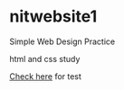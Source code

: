 # nitwebsite1
Simple Web Design Practice

html and css study

[Check here](https://wnswns0324.github.io/wnswns0324) for test
